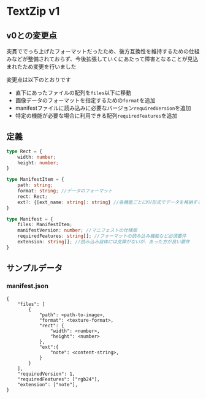 # TextZip v1
## v0との変更点
突貫ででっち上げたフォーマットだったため、後方互換性を維持するための仕組みなどが整備されておらず、今後拡張していくにあたって障害となることが見込まれたため変更を行いました

変更点は以下のとおりです
- 直下にあったファイルの配列を`files`以下に移動
- 画像データのフォーマットを指定するための`format`を追加
- manifestファイルに読み込みに必要なバージョン`requiredVersion`を追加
- 特定の機能が必要な場合に利用できる配列`requiredFeatures`を追加

## 定義
```typescript
type Rect = {
    width: number;
    height: number;
}

type ManifestItem = {
    path: string;
    format: string; //データのフォーマット
    rect: Rect;
    ext?: {[ext_name: string]: string} //各機能ごとにKV形式でデータを格納する／extensionに何も指定がない場合は定義しなくても良い
}

type Manifest = {
    files: ManifestItem;
    manifestVersion: number; //マニフェストの仕様版
    requiredFeatures: string[]; //フォーマットの読み込み機能など必須要件
    extension: string[]; //読み込み自体には支障がないが、あった方が良い要件
}
```

## サンプルデータ
### manifest.json
```
{
    "files": [
        {
            "path": <path-to-image>,
            "format": <texture-format>,
            "rect": {
                "width": <number>,
                "height": <number>
            },
            "ext":{
                "note": <content-string>,
            }
        }
    ],
    "requiredVersion": 1,
    "requiredFeatures": ["rgb24"],
    "extension": ["note"],
}
```
